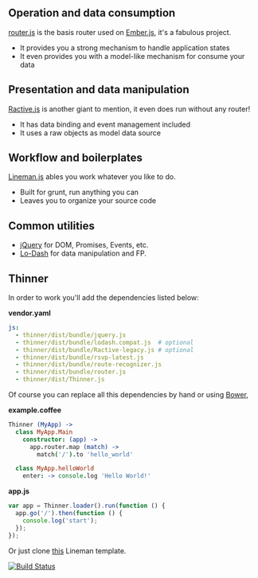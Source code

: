 ## Operation and data consumption

[router.js](https://github.com/tildeio/router.js) is the basis router used on [Ember.js](http://emberjs.com/), it's a fabulous project.

  - It provides you a strong mechanism to handle application states
  - It even provides you with a model-like mechanism for consume your data

## Presentation and data manipulation

[Ractive.js](http://ractivejs.org/) is another giant to mention, it even does run without any router!

  - It has data binding and event management included
  - It uses a raw objects as model data source

## Workflow and boilerplates

[Lineman.js](http://linemanjs.com/) ables you work whatever you like to do.

  - Built for grunt, run anything you can
  - Leaves you to organize your source code

## Common utilities

  - [jQuery](http://jquery.com/) for DOM, Promises, Events, etc.
  - [Lo-Dash](http://lodash.com) for data manipulation and FP.

## Thinner

In order to work you'll add the dependencies listed below:

**vendor.yaml**

```yaml
js:
  - thinner/dist/bundle/jquery.js
  - thinner/dist/bundle/lodash.compat.js  # optional
  - thinner/dist/bundle/Ractive-legacy.js # optional
  - thinner/dist/bundle/rsvp-latest.js
  - thinner/dist/bundle/route-recognizer.js
  - thinner/dist/bundle/router.js
  - thinner/dist/Thinner.js
```

Of course you can replace all this dependencies by hand or using [Bower](http://bower.com/),

**example.coffee**

```coffeescript
Thinner (MyApp) ->
  class MyApp.Main
    constructor: (app) ->
      app.router.map (match) ->
        match('/').to 'hello_world'

  class MyApp.helloWorld
    enter: -> console.log 'Hello World!'
```

**app.js**

```javascript
var app = Thinner.loader().run(function () {
  app.go('/').then(function () {
    console.log('start');
  });
});
```

Or just clone [this](https://github.com/pateketrueke/lineman-template) Lineman template.

[![Build Status](https://travis-ci.org/pateketrueke/thinner.png)](https://travis-ci.org/pateketrueke/thinner)
